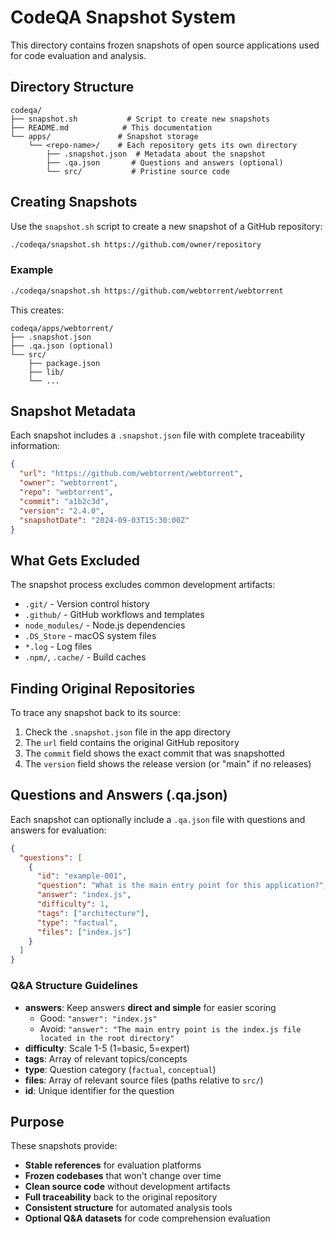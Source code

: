 # CodeQA Snapshot System

This directory contains frozen snapshots of open source applications used for code evaluation and analysis.

## Directory Structure

```
codeqa/
├── snapshot.sh           # Script to create new snapshots
├── README.md            # This documentation
└── apps/               # Snapshot storage
    └── <repo-name>/    # Each repository gets its own directory
        ├── .snapshot.json  # Metadata about the snapshot
        ├── .qa.json       # Questions and answers (optional)
        └── src/           # Pristine source code
```

## Creating Snapshots

Use the `snapshot.sh` script to create a new snapshot of a GitHub repository:

```bash
./codeqa/snapshot.sh https://github.com/owner/repository
```

### Example

```bash
./codeqa/snapshot.sh https://github.com/webtorrent/webtorrent
```

This creates:
```
codeqa/apps/webtorrent/
├── .snapshot.json
├── .qa.json (optional)
└── src/
    ├── package.json
    ├── lib/
    └── ...
```

## Snapshot Metadata

Each snapshot includes a `.snapshot.json` file with complete traceability information:

```json
{
  "url": "https://github.com/webtorrent/webtorrent",
  "owner": "webtorrent",
  "repo": "webtorrent",
  "commit": "a1b2c3d",
  "version": "2.4.0",
  "snapshotDate": "2024-09-03T15:30:00Z"
}
```

## What Gets Excluded

The snapshot process excludes common development artifacts:
- `.git/` - Version control history
- `.github/` - GitHub workflows and templates  
- `node_modules/` - Node.js dependencies
- `.DS_Store` - macOS system files
- `*.log` - Log files
- `.npm/`, `.cache/` - Build caches

## Finding Original Repositories

To trace any snapshot back to its source:

1. Check the `.snapshot.json` file in the app directory
2. The `url` field contains the original GitHub repository
3. The `commit` field shows the exact commit that was snapshotted
4. The `version` field shows the release version (or "main" if no releases)

## Questions and Answers (.qa.json)

Each snapshot can optionally include a `.qa.json` file with questions and answers for evaluation:

```json
{
  "questions": [
    {
      "id": "example-001",
      "question": "What is the main entry point for this application?",
      "answer": "index.js",
      "difficulty": 1,
      "tags": ["architecture"],
      "type": "factual",
      "files": ["index.js"]
    }
  ]
}
```

### Q&A Structure Guidelines

- **answers**: Keep answers **direct and simple** for easier scoring
  - Good: `"answer": "index.js"`
  - Avoid: `"answer": "The main entry point is the index.js file located in the root directory"`
- **difficulty**: Scale 1-5 (1=basic, 5=expert)
- **tags**: Array of relevant topics/concepts
- **type**: Question category (`factual`, `conceptual`)
- **files**: Array of relevant source files (paths relative to `src/`)
- **id**: Unique identifier for the question

## Purpose

These snapshots provide:
- **Stable references** for evaluation platforms
- **Frozen codebases** that won't change over time  
- **Clean source code** without development artifacts
- **Full traceability** back to the original repository
- **Consistent structure** for automated analysis tools
- **Optional Q&A datasets** for code comprehension evaluation